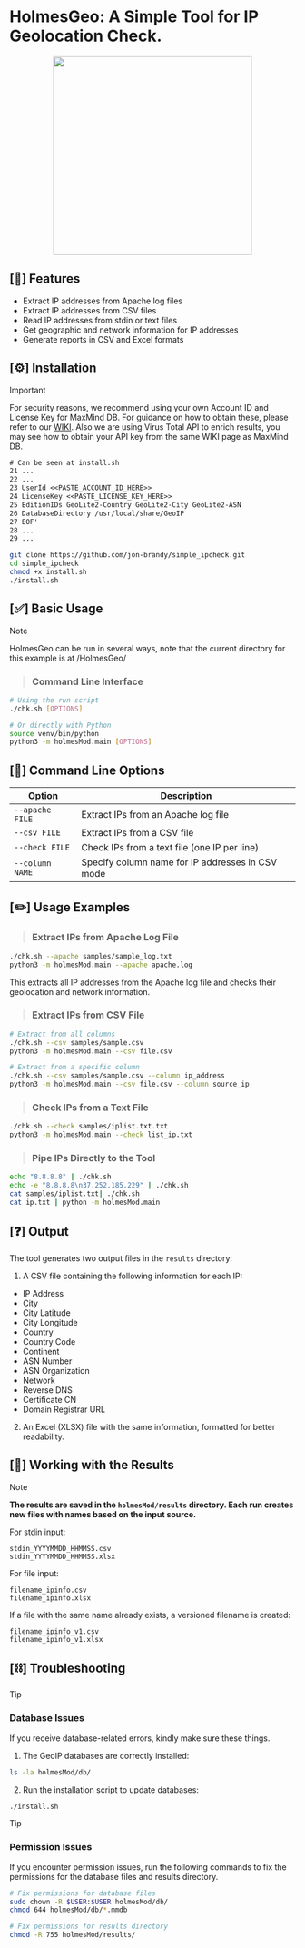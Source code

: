# HolmesGeo: A Simple Tool for IP Geolocation Check.

<p align="center">
   <img src="https://github.com/user-attachments/assets/078a61db-b3ac-4dcc-a1e3-2f25a14ba274" width="350">
</p>


## [📃] Features

- Extract IP addresses from Apache log files
- Extract IP addresses from CSV files
- Read IP addresses from stdin or text files
- Get geographic and network information for IP addresses
- Generate reports in CSV and Excel formats

## [⚙️] Installation

> [!IMPORTANT]
> For security reasons, we recommend using your own Account ID and License Key for MaxMind DB. For guidance on how to obtain these, please refer to our [WIKI](https://github.com/jon-brandy/HolmesGeo/wiki/How-to-Obtain-GeoLite2-License-from-MaxMind).
> Also we are using Virus Total API to enrich results, you may see how to obtain your API key from the same WIKI page as MaxMind DB.

```txt
# Can be seen at install.sh
21 ...
22 ...
23 UserId <<PASTE_ACCOUNT_ID_HERE>>
24 LicenseKey <<PASTE_LICENSE_KEY_HERE>>
25 EditionIDs GeoLite2-Country GeoLite2-City GeoLite2-ASN
26 DatabaseDirectory /usr/local/share/GeoIP
27 EOF'
28 ...
29 ...
```

```bash
git clone https://github.com/jon-brandy/simple_ipcheck.git
cd simple_ipcheck
chmod +x install.sh
./install.sh
```

## [✅] Basic Usage

> [!NOTE]
> HolmesGeo can be run in several ways, note that the current directory for this example is at /HolmesGeo/

> ### Command Line Interface

```bash
# Using the run script
./chk.sh [OPTIONS]

# Or directly with Python
source venv/bin/python
python3 -m holmesMod.main [OPTIONS]
```

## [🧠] Command Line Options

| Option | Description |
|--------|-------------|
| `--apache FILE` | Extract IPs from an Apache log file |
| `--csv FILE` | Extract IPs from a CSV file |
| `--check FILE` | Check IPs from a text file (one IP per line) |
| `--column NAME` | Specify column name for IP addresses in CSV mode |

## [✏️] Usage Examples

> ### Extract IPs from Apache Log File

```bash
./chk.sh --apache samples/sample_log.txt
python3 -m holmesMod.main --apache apache.log
```

This extracts all IP addresses from the Apache log file and checks their geolocation and network information.

> ### Extract IPs from CSV File

```bash
# Extract from all columns
./chk.sh --csv samples/sample.csv
python3 -m holmesMod.main --csv file.csv

# Extract from a specific column
./chk.sh --csv samples/sample.csv --column ip_address
python3 -m holmesMod.main --csv file.csv --column source_ip
```

> ### Check IPs from a Text File

```bash
./chk.sh --check samples/iplist.txt.txt
python3 -m holmesMod.main --check list_ip.txt
```

> ### Pipe IPs Directly to the Tool

```bash
echo "8.8.8.8" | ./chk.sh
echo -e "8.8.8.8\n37.252.185.229" | ./chk.sh
cat samples/iplist.txt| ./chk.sh
cat ip.txt | python -m holmesMod.main
```

## [❓] Output

The tool generates two output files in the `results` directory:

1. A CSV file containing the following information for each IP:
- IP Address
- City
- City Latitude
- City Longitude
- Country
- Country Code
- Continent
- ASN Number
- ASN Organization
- Network
- Reverse DNS
- Certificate CN
- Domain Registrar URL

2. An Excel (XLSX) file with the same information, formatted for better readability.

## [📝] Working with the Results

> [!NOTE]
> **The results are saved in the `holmesMod/results` directory. Each run creates new files with names based on the input source.**

For stdin input:
```
stdin_YYYYMMDD_HHMMSS.csv
stdin_YYYYMMDD_HHMMSS.xlsx
```

For file input:
```
filename_ipinfo.csv
filename_ipinfo.xlsx
```

If a file with the same name already exists, a versioned filename is created:
```
filename_ipinfo_v1.csv
filename_ipinfo_v1.xlsx
```

## [⛓️] Troubleshooting

> [!TIP]
> ### Database Issues  
> If you receive database-related errors, kindly make sure these things.

1. The GeoIP databases are correctly installed:
   
```bash
ls -la holmesMod/db/
```

2. Run the installation script to update databases:
   
```bash
./install.sh
```


> [!TIP]
> ### Permission Issues  
> If you encounter permission issues, run the following commands to fix the permissions for the database files and results directory.


```bash
# Fix permissions for database files
sudo chown -R $USER:$USER holmesMod/db/
chmod 644 holmesMod/db/*.mmdb

# Fix permissions for results directory
chmod -R 755 holmesMod/results/
```
